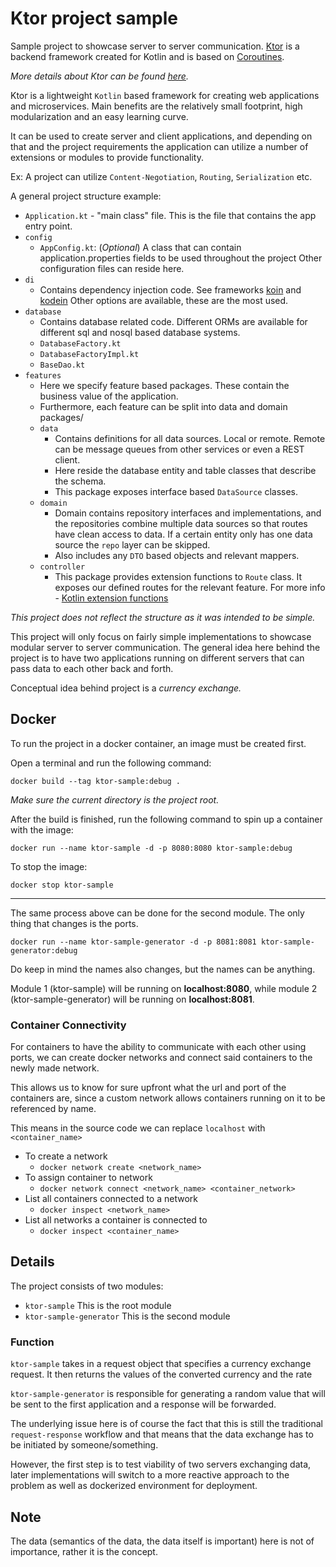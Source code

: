 # Ktor project sample

Sample project to showcase server to server communication.
[Ktor](https://ktor.io/) is a backend framework created for Kotlin and is based on
[Coroutines](https://kotlinlang.org/docs/coroutines-overview.html).

*More details about Ktor can be found [here](https://ktor.io/docs/welcome.html).*

Ktor is a lightweight `Kotlin` based framework for creating web applications and microservices.
Main benefits are the relatively small footprint, high modularization and an easy learning curve.

It can be used to create server and client applications, and depending on that and the project requirements
the application can utilize a number of extensions or modules to provide functionality.

Ex: A project can utilize `Content-Negotiation`, `Routing`, `Serialization` etc.

A general project structure example:
- `Application.kt` - "main class" file. This is the file that contains the app entry point.
- `config`
  - `AppConfig.kt`: (*Optional*) A class that can contain application.properties fields to be used throughout the project
  Other configuration files can reside here.
- `di`
  - Contains dependency injection code. See frameworks [koin](https://insert-koin.io) and [kodein](https://kosi-libs.org/kodein-di)
  Other options are available, these are the most used.
- `database`
  - Contains database related code. Different ORMs are available for different sql and nosql based database systems.
  - `DatabaseFactory.kt`
  - `DatabaseFactoryImpl.kt`
  - `BaseDao.kt`
- `features`
  - Here we specify feature based packages. These contain the business value of the application.
  - Furthermore, each feature can be split into data and domain packages/
  - `data`
    - Contains definitions for all data sources. Local or remote. Remote can be message queues from other services or even a REST client.
    - Here reside the database entity and table classes that describe the schema.
    - This package exposes interface based `DataSource` classes.
  - `domain`
    - Domain contains repository interfaces and implementations, and the repositories combine multiple data sources so that routes
    have clean access to data. If a certain entity only has one data source the `repo` layer can be skipped.
    - Also includes any `DTO` based objects and relevant mappers.
  - `controller`
    - This package provides extension functions to `Route` class. It exposes our defined routes for the relevant feature.
    For more info - [Kotlin extension functions](https://kotlinlang.org/docs/extensions.html)

*This project does not reflect the structure as it was intended to be simple.*

This project will only focus on fairly simple implementations to showcase modular server to server communication. The
general idea here behind the project is to have two applications running on different servers that can pass data to each
other back and forth.

Conceptual idea behind project is a *currency exchange.*

## Docker
To run the project in a docker container, an image must be created first.

Open a terminal and run the following command:
```
docker build --tag ktor-sample:debug .
```
*Make sure the current directory is the project root.*

After the build is finished, run the following command to spin up a container with the image:
```
docker run --name ktor-sample -d -p 8080:8080 ktor-sample:debug 
```

To stop the image:
```
docker stop ktor-sample
```
-------------
The same process above can be done for the second module. The only thing that changes is the ports.
```
docker run --name ktor-sample-generator -d -p 8081:8081 ktor-sample-generator:debug 
```

Do keep in mind the names also changes, but the names can be anything.

Module 1 (ktor-sample) will be running on **localhost:8080**, while module 2 (ktor-sample-generator) will be
running on **localhost:8081**.

### Container Connectivity
For containers to have the ability to communicate with each other using ports, we can create docker networks and connect
said containers to the newly made network.

This allows us to know for sure upfront what the url and port of the containers are, since a custom network allows 
containers running on it to be referenced by name.

This means in the source code we can replace `localhost` with `<container_name>`

- To create a network
  - `docker network create <network_name>`
- To assign container to network
  - `docker network connect <network_name> <container_network>`
- List all containers connected to a network
  - `docker inspect <network_name>`
- List all networks a container is connected to
  - `docker inspect <container_name>`

## Details

The project consists of two modules:
- `ktor-sample` This is the root module
- `ktor-sample-generator` This is the second module

### Function

`ktor-sample` takes in a request object that specifies a currency exchange request.
It then returns the values of the converted currency and the rate

`ktor-sample-generator` is responsible for generating a random value that will be sent to the
first application and a response will be forwarded.

The underlying issue here is of course the fact that this is still the traditional `request-response`
workflow and that means that the data exchange has to be initiated by someone/something.

However, the first step is to test viability of two servers exchanging data, later implementations 
will switch to a more reactive approach to the problem as well as dockerized environment for 
deployment.

## Note
The data (semantics of the data, the data itself is important) here is not of importance, rather it is the concept.